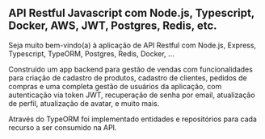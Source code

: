 ## API Restful Javascript com Node.js, Typescript, Docker, AWS, JWT, Postgres, Redis, etc.

Seja muito bem-vindo(a) à aplicação de API Restful com Node.js, Express, Typescript, TypeORM, Postgres, Redis, Docker, ...

Construído um app backend para gestão de vendas com funcionalidades para criação de cadastro de produtos, cadastro de clientes, pedidos de compras e uma completa gestão de usuários da aplicação, com autenticação via token JWT, recuperação de senha por email, atualização de perfil, atualização de avatar, e muito mais.

Através do TypeORM foi implementado entidades e repositórios para cada recurso a ser consumido na API.
